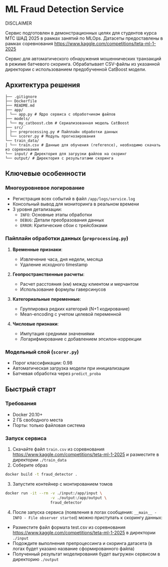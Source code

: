 # ML Fraud Detection Service

DISCLAIMER

Сервис подготовлен в демонстрационных целях для студентов курса МТС ШАД 2025 в рамках занятий по MLOps.
Датасеты предоставлены в рамках соревнования https://www.kaggle.com/competitions/teta-ml-1-2025

Сервис для автоматического обнаружения мошеннических транзакций в режиме батчевого скоринга. Обрабатывает CSV-файлы из указанной директории с использованием предобученной CatBoost модели. 

## Архитектура решения
```
├── .gitignore
├── Dockerfile
├── README.md
├── app/
│ └── app.py # Ядро сервиса с обработчиком файлов
├── models/
│ └── my_catboost.cbm # Сериализованная модель CatBoost
├── src/
│ ├── preprocessing.py # Пайплайн обработки данных
│ └── scorer.py # Модуль прогнозирования
└── train_data/
│ └── train.csv # Данные для обучения (reference), необходимо скачать из соревнования
└── input/ # Директория для загрузки файлов на скоринг
└── output/ # Директория с результатами скоринга
```

## Ключевые особенности

### Многоуровневое логирование
- Регистрация всех событий в файл `/app/logs/service.log`
- Консольный вывод для мониторинга в реальном времени
- 3 уровня детализации:
  - `INFO`: Основные этапы обработки
  - `DEBUG`: Детали преобразования данных
  - `ERROR`: Критические сбои с трейсбэками

### Пайплайн обработки данных (`preprocessing.py`)
1. **Временные признаки**:
   - Извлечение часа, дня недели, месяца
   - Удаление исходного timestamp
   
2. **Геопространственные расчеты**:
   - Расчет расстояния (км) между клиентом и мерчантом
   - Использование формулы гаверсинусов

3. **Категориальные переменные**:
   - Группировка редких категорий (N+1 кодирование)
   - Mean-encoding с учетом целевой переменной

4. **Числовые признаки**:
   - Импутация средними значениями
   - Логарифмирование с добавлением эпсилон-коррекции

### Модельный слой (`scorer.py`)
- Порог классификации: 0.98
- Автоматическая загрузка модели при инициализации
- Батчевая обработка через `predict_proba`

## Быстрый старт

### Требования
- Docker 20.10+
- 2 ГБ свободного места
- Порты: только файловая система

### Запуск сервиса

1. Скачайте файл `train.csv` из соревнования https://www.kaggle.com/competitions/teta-ml-1-2025 и разместите в директории `./train_data`
2. Соберите образ
```bash
docker build -t fraud_detector .
```
3. Запустите контейнер с монтированием томов
```bash
docker run -it --rm -v ./input:/app/input \
                    -v ./output:/app/output \
                    fraud_detector
```
4. После запуска сервиса (появления в логах сообщения: `__main__ - INFO - File observer started`) можно приступать к скорингу данных:
 - Разместите файл формата test.csv из соревнования https://www.kaggle.com/competitions/teta-ml-1-2025 в директории `./input`
 - Подождите выполнения препроцессинга и скоринга датасета (в логах будет указано название сформированного файла)
 - Полученный результат моделирования будет выгружен сервисом в директорию `./output`
